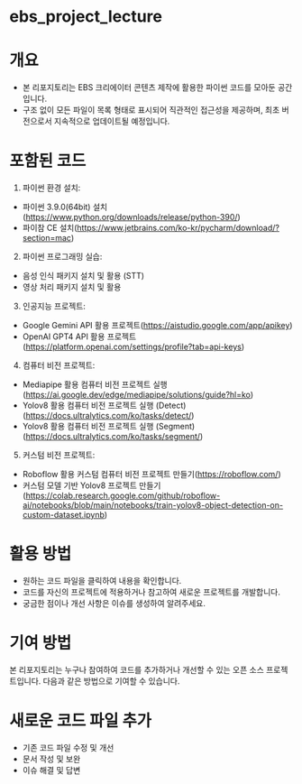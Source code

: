 # ebs_project_lecture

# 개요
  - 본 리포지토리는 EBS 크리에이터 콘텐츠 제작에 활용한 파이썬 코드를 모아둔 공간입니다.
  - 구조 없이 모든 파일이 목록 형태로 표시되어 직관적인 접근성을 제공하며, 최초 버전으로서 지속적으로 업데이트될 예정입니다.

# 포함된 코드
1. 파이썬 환경 설치:
  - 파이썬 3.9.0(64bit) 설치(https://www.python.org/downloads/release/python-390/)
  - 파이참 CE 설치(https://www.jetbrains.com/ko-kr/pycharm/download/?section=mac)
   
2. 파이썬 프로그래밍 실습:
  - 음성 인식 패키지 설치 및 활용 (STT)
  - 영상 처리 패키지 설치 및 활용
    
3. 인공지능 프로젝트:
  - Google Gemini API 활용 프로젝트(https://aistudio.google.com/app/apikey)
  - OpenAI GPT4 API 활용 프로젝트(https://platform.openai.com/settings/profile?tab=api-keys)
    
4. 컴퓨터 비전 프로젝트:
  - Mediapipe 활용 컴퓨터 비전 프로젝트 실행(https://ai.google.dev/edge/mediapipe/solutions/guide?hl=ko)
  - Yolov8 활용 컴퓨터 비전 프로젝트 실행 (Detect) (https://docs.ultralytics.com/ko/tasks/detect/)
  - Yolov8 활용 컴퓨터 비전 프로젝트 실행 (Segment) (https://docs.ultralytics.com/ko/tasks/segment/)
    
5. 커스텀 비전 프로젝트:
  - Roboflow 활용 커스텀 컴퓨터 비전 프로젝트 만들기(https://roboflow.com/)
  - 커스텀 모델 기반 Yolov8 프로젝트 만들기(https://colab.research.google.com/github/roboflow-ai/notebooks/blob/main/notebooks/train-yolov8-object-detection-on-custom-dataset.ipynb)

# 활용 방법
  - 원하는 코드 파일을 클릭하여 내용을 확인합니다.
  - 코드를 자신의 프로젝트에 적용하거나 참고하여 새로운 프로젝트를 개발합니다.
  - 궁금한 점이나 개선 사항은 이슈를 생성하여 알려주세요.

# 기여 방법
본 리포지토리는 누구나 참여하여 코드를 추가하거나 개선할 수 있는 오픈 소스 프로젝트입니다. 다음과 같은 방법으로 기여할 수 있습니다.

# 새로운 코드 파일 추가
  - 기존 코드 파일 수정 및 개선
  - 문서 작성 및 보완
  - 이슈 해결 및 답변
